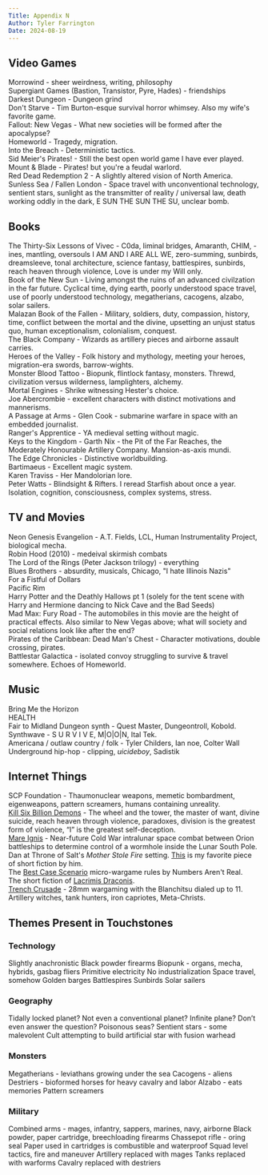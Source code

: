 ```yaml
---
Title: Appendix N
Author: Tyler Farrington
Date: 2024-08-19
---
```


## Video Games

Morrowind - sheer weirdness, writing, philosophy  
Supergiant Games (Bastion, Transistor, Pyre, Hades) - friendships  
Darkest Dungeon - Dungeon grind  
Don't Starve - Tim Burton-esque survival horror whimsey. Also my wife's favorite game.  
Fallout: New Vegas - What new societies will be formed after the apocalypse?  
Homeworld - Tragedy, migration.  
Into the Breach - Deterministic tactics.  
Sid Meier's Pirates! - Still the best open world game I have ever played.  
Mount & Blade - Pirates! but you're a feudal warlord.  
Red Dead Redemption 2 - A slightly altered vision of North America.  
Sunless Sea / Fallen London - Space travel with unconventional technology, sentient stars, sunlight as the transmitter of reality / universal law, death working oddly in the dark, E SUN THE SUN THE SU, unclear bomb. 

## Books

The Thirty-Six Lessons of Vivec - C0da, liminal bridges, Amaranth, CHIM, -ines, mantling, oversouls I AM AND I ARE ALL WE, zero-summing, sunbirds, dreamsleeve, tonal architecture, science fantasy, battlespires, sunbirds, reach heaven through violence, Love is under my Will only.  
Book of the New Sun - Living amongst the ruins of an advanced civilzation in the far future. Cyclical time, dying earth, poorly understood space travel, use of poorly understood technology, megatherians, cacogens, alzabo, solar sailers.  
Malazan Book of the Fallen - Military, soldiers, duty, compassion, history, time, conflict between the mortal and the divine, upsetting an unjust status quo, human exceptionalism, colonialism, conquest.  
The Black Company - Wizards as artillery pieces and airborne assault carries.  
Heroes of the Valley - Folk history and mythology, meeting your heroes, migration-era swords, barrow-wights.  
Monster Blood Tattoo - Biopunk, flintlock fantasy, monsters. Threwd, civilization versus wilderness, lamplighters, alchemy.   
Mortal Engines - Shrike witnessing Hester's choice.  
Joe Abercrombie - excellent characters with distinct motivations and mannerisms.  
A Passage at Arms - Glen Cook - submarine warfare in space with an embedded journalist.  
Ranger's Apprentice - YA medieval setting without magic.  
Keys to the Kingdom - Garth Nix - the Pit of the Far Reaches, the Moderately Honourable Artillery Company. Mansion-as-axis mundi.  
The Edge Chronicles - Distinctive worldbuilding.  
Bartimaeus - Excellent magic system.  
Karen Traviss - Her Mandolorian lore.  
Peter Watts - Blindsight & Rifters. I reread Starfish about once a year. Isolation, cognition, consciousness, complex systems, stress.  

## TV and Movies

Neon Genesis Evangelion - A.T. Fields, LCL, Human Instrumentality Project, biological mecha.  
Robin Hood (2010) - medeival skirmish combats  
The Lord of the Rings (Peter Jackson trilogy) - everything  
Blues Brothers - absurdity, musicals, Chicago, "I hate Illinois Nazis"  
For a Fistful of Dollars  
Pacific Rim  
Harry Potter and the Deathly Hallows pt 1 (solely for the tent scene with Harry and Hermione dancing to Nick Cave and the Bad Seeds)  
Mad Max: Fury Road - The automobiles in this movie are the height of practical effects. Also similar to New Vegas above; what will society and social relations look like after the end?  
Pirates of the Caribbean: Dead Man's Chest - Character motivations, double crossing, pirates.  
Battlestar Galactica - isolated convoy struggling to survive & travel somewhere. Echoes of Homeworld.  

## Music

Bring Me the Horizon  
HEALTH  
Fair to Midland 
Dungeon synth - Quest Master, Dungeontroll, Kobold.  
Synthwave - S U R V I V E, M|O|O|N, Ital Tek.  
Americana / outlaw country / folk - Tyler Childers, Ian noe, Colter Wall  
Underground hip-hop - clipping, $uicideboy$, Sadistik  


## Internet Things

SCP Foundation - Thaumonuclear weapons, memetic bombardment, eigenweapons, pattern screamers, humans containing unreality.   
[Kill Six Billion Demons](https://killsixbilliondemons.com/) - The wheel and the tower, the master of want, divine suicide, reach heaven through violence, paradoxes, division is the greatest form of violence, “I” is the greatest self-deception.  
[Mare Ignis](https://youtu.be/bct3MwkxE0Y?si=4vwTgrzBnkIW9-Nc) - Near-future Cold War intralunar space combat between Orion battleships to determine control of a wormhole inside the Lunar South Pole.  
Dan at Throne of Salt's *Mother Stole Fire* setting. [This](https://throneofsalt.blogspot.com/2023/06/msf-beloved-student-and-dog-knight.html) is my favorite piece of short fiction by him.  
The [Best Case Scenario](https://as-they-must.blogspot.com/2022/04/the-best-case-scenario-micro-wargame.html) micro-wargame rules by Numbers Aren't Real.  
The short fiction of [Lacrimis Draconis](https://lacrimisdraconis.blogspot.com/search/label/Fiction).  
[Trench Crusade](https://www.trenchcrusade.com/) - 28mm wargaming with the Blanchitsu dialed up to 11. Artillery witches, tank hunters, iron capriotes, Meta-Christs.  

## Themes Present in Touchstones

### Technology

Slightly anachronistic
Black powder firearms
Biopunk - organs, mecha, hybrids, gasbag fliers
Primitive electricity
No industrialization
Space travel, somehow
Golden barges
Battlespires
Sunbirds
Solar sailers


### Geography

Tidally locked planet?
Not even a conventional planet?
Infinite plane?
Don’t even answer the question?
Poisonous seas?
Sentient stars - some malevolent
Cult attempting to build artificial star with fusion warhead

### Monsters

Megatherians - leviathans growing under the sea
Cacogens - aliens
Destriers - bioformed horses for heavy cavalry and labor
Alzabo - eats memories
Pattern screamers

### Military

Combined arms - mages, infantry, sappers, marines, navy, airborne
Black powder, paper cartridge, breechloading firearms
Chassepot rifle - oring seal
Paper used in cartridges is combustible and waterproof
Squad level tactics, fire and maneuver
Artillery replaced with mages
Tanks replaced with warforms
Cavalry replaced with destriers
